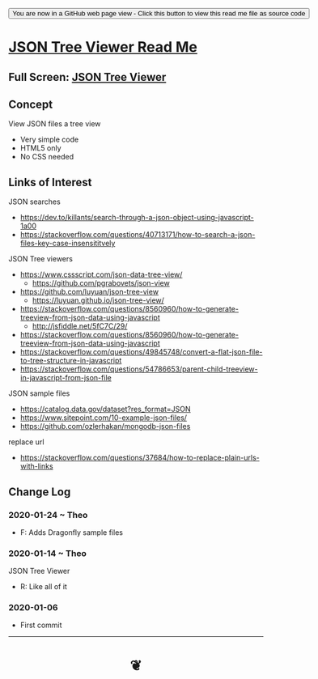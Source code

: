 <span style=display:none; >[You are now in a GitHub source code view - click this link to view Read Me file as a web page]( https://www.ladybug.tools/honeybee-viewer/json-tree-viewer/#README.md "View file as a web page." ) </span>

<div><input type=button onclick="window.location.href='https://github.com/ladybug-tools/honeybee-viewer/blob/master/json-tree-viewer'";
value='You are now in a GitHub web page view - Click this button to view this read me file as source code' ></div>

# [JSON Tree Viewer Read Me]( #README.md )

<!--
<iframe src=https://jaanga.github.io/tootoo-templates/basic-html.html width=100% height=500px >Iframes are not viewable in GitHub source code views</iframe>
-->

## Full Screen: [ JSON Tree Viewer ]( https://www.ladybug.tools/honeybee-viewer/json-tree-viewer/ )


## Concept

View JSON files a tree view

* Very simple code
* HTML5 only
* No CSS needed


## Links of Interest

JSON searches

* https://dev.to/killants/search-through-a-json-object-using-javascript-1a00
* https://stackoverflow.com/questions/40713171/how-to-search-a-json-files-key-case-insensititvely

JSON Tree viewers
* https://www.cssscript.com/json-data-tree-view/
	* https://github.com/pgrabovets/json-view
* https://github.com/luyuan/json-tree-view
	* https://luyuan.github.io/json-tree-view/
* https://stackoverflow.com/questions/8560960/how-to-generate-treeview-from-json-data-using-javascript
	* http://jsfiddle.net/5fC7C/29/
* https://stackoverflow.com/questions/8560960/how-to-generate-treeview-from-json-data-using-javascript
* https://stackoverflow.com/questions/49845748/convert-a-flat-json-file-to-tree-structure-in-javascript
* https://stackoverflow.com/questions/54786653/parent-child-treeview-in-javascript-from-json-file


JSON sample files

* https://catalog.data.gov/dataset?res_format=JSON
* https://www.sitepoint.com/10-example-json-files/
* https://github.com/ozlerhakan/mongodb-json-files

replace url

* https://stackoverflow.com/questions/37684/how-to-replace-plain-urls-with-links

## Change Log

### 2020-01-24 ~ Theo

* F: Adds Dragonfly sample files

### 2020-01-14 ~ Theo

JSON Tree Viewer

* R: Like all of it


### 2020-01-06

* First commit

***
# <center title="hello!" ><a href=javascript:window.scrollTo(0,0); style=text-decoration:none; > ❦ </a></center>
